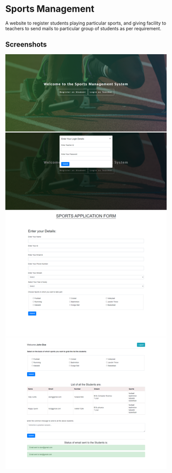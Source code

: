
# Sports Management

A website to register students playing particular sports, and giving facility to teachers to send mails to particular group of students as per requirement.


## Screenshots

![App Screenshot](/screenshots/screencapture-localhost-Student-sports-2021-07-15-00_42_03.png)
![App Screenshot](/screenshots/screencapture-localhost-Student-sports-2021-07-15-00_51_58.png)
![App Screenshot](/screenshots/screencapture-localhost-Student-sports-register-php-2021-07-15-00_52_41.png)
![App Screenshot](/screenshots/screencapture-localhost-Student-sports-teacherPanel-php-2021-07-15-00_51_30.png)
